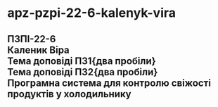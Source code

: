 # apz-pzpi-22-6-kalenyk-vira  
ПЗПІ-22-6   
Каленик Віра    
Тема доповіді ПЗ1{два пробіли}   
Тема доповіді ПЗ2{два пробіли}  
Програмна система для контролю свіжості продуктів у холодильнику   
---  
